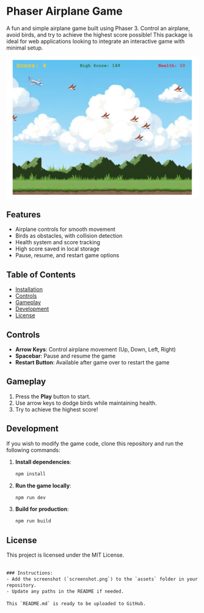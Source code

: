 
# Phaser Airplane Game

A fun and simple airplane game built using Phaser 3. Control an airplane, avoid birds, and try to achieve the highest score possible! This package is ideal for web applications looking to integrate an interactive game with minimal setup.

![Game Screenshot](./public/assets/screenshot.png)

## Features

- Airplane controls for smooth movement
- Birds as obstacles, with collision detection
- Health system and score tracking
- High score saved in local storage
- Pause, resume, and restart game options

## Table of Contents

- [Installation](#installation)
- [Controls](#controls)
- [Gameplay](#gameplay)
- [Development](#development)
- [License](#license)

## Controls

- **Arrow Keys**: Control airplane movement (Up, Down, Left, Right)
- **Spacebar**: Pause and resume the game
- **Restart Button**: Available after game over to restart the game

## Gameplay

1. Press the **Play** button to start.
2. Use arrow keys to dodge birds while maintaining health.
3. Try to achieve the highest score!

## Development

If you wish to modify the game code, clone this repository and run the following commands:

1. **Install dependencies**:
   ```bash
   npm install
   ```

2. **Run the game locally**:
   ```bash
   npm run dev
   ```

3. **Build for production**:
   ```bash
   npm run build
   ```

## License

This project is licensed under the MIT License.
```

### Instructions:
- Add the screenshot (`screenshot.png`) to the `assets` folder in your repository.
- Update any paths in the README if needed. 

This `README.md` is ready to be uploaded to GitHub.